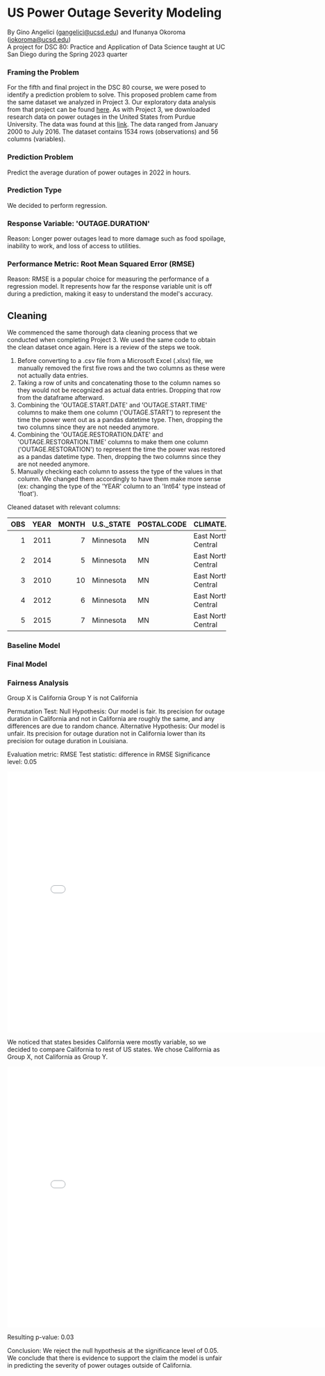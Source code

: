 # US Power Outage Severity Modeling
By Gino Angelici (gangelici@ucsd.edu) and Ifunanya Okoroma (iokoroma@ucsd.edu) <br />
A project for DSC 80: Practice and Application of Data Science taught at UC San Diego during the Spring 2023 quarter

### Framing the Problem
For the fifth and final project in the DSC 80 course, we were posed to identify a prediction problem to solve. This proposed problem came from the same dataset we analyzed in Project 3. Our exploratory data analysis from that project can be found [here](https://ancientabacus.github.io/US-Power-Outage-Trends/). As with Project 3, we downloaded research data on power outages in the United States from Purdue University. The data was found at this [link](https://engineering.purdue.edu/LASCI/research-data/outages/outagerisks). The data ranged from January 2000 to July 2016. The dataset contains 1534 rows (observations) and 56 columns (variables).

### Prediction Problem
Predict the average duration of power outages in 2022 in hours.

### Prediction Type
We decided to perform regression.

### Response Variable: 'OUTAGE.DURATION'
Reason: Longer power outages lead to more damage such as food spoilage, inability to work, and loss of access to utilities.

### Performance Metric: Root Mean Squared Error (RMSE)
Reason: RMSE is a popular choice for measuring the performance of a regression model. It represents how far the response variable unit is off during a prediction, making it easy to understand the model's accuracy.

## Cleaning
We commenced the same thorough data cleaning process that we conducted when completing Project 3. We used the same code to obtain the clean dataset once again. Here is a review of the steps we took. <br />

1. Before converting to a .csv file from a Microsoft Excel (.xlsx) file, we manually removed the first five rows and the two columns as these were not actually data entries. <br />
2. Taking a row of units and concatenating those to the column names so they would not be recognized as actual data entries. Dropping that row from the dataframe afterward. <br />
3. Combining the 'OUTAGE.START.DATE' and 'OUTAGE.START.TIME' columns to make them one column ('OUTAGE.START') to represent the time the power went out as a pandas datetime type. Then, dropping the two columns since they are not needed anymore. <br />
4. Combining the 'OUTAGE.RESTORATION.DATE' and 'OUTAGE.RESTORATION.TIME' columns to make them one column ('OUTAGE.RESTORATION') to represent the time the power was restored as a pandas datetime type. Then, dropping the two columns since they are not needed anymore. <br />
5. Manually checking each column to assess the type of the values in that column. We changed them accordingly to have them make more sense (ex: changing the type of the 'YEAR' column to an 'Int64' type instead of 'float'). <br /> 

Cleaned dataset with relevant columns:

|   OBS |   YEAR |   MONTH | U.S._STATE   | POSTAL.CODE   | CLIMATE.REGION     | SEASON   |   RES.PRICE | CLIMATE.CATEGORY   | CAUSE.CATEGORY     |   DEMAND.LOSS.MW |   CUSTOMERS.AFFECTED |   OUTAGE.DURATION |
|------:|-------:|--------:|:-------------|:--------------|:-------------------|:---------|------------:|:-------------------|:-------------------|-----------------:|---------------------:|------------------:|
|     1 |   2011 |       7 | Minnesota    | MN            | East North Central | Summer   |       11.6  | normal             | severe weather     |              300 |                70000 |        51         |
|     2 |   2014 |       5 | Minnesota    | MN            | East North Central | Spring   |       12.12 | normal             | intentional attack |              675 |                65000 |         0.0166667 |
|     3 |   2010 |      10 | Minnesota    | MN            | East North Central | Fall     |       10.87 | cold               | severe weather     |             1024 |                70000 |        50         |
|     4 |   2012 |       6 | Minnesota    | MN            | East North Central | Summer   |       11.79 | normal             | severe weather     |               56 |                68200 |        42.5       |
|     5 |   2015 |       7 | Minnesota    | MN            | East North Central | Summer   |       13.07 | warm               | severe weather     |              250 |               250000 |        29         |

### Baseline Model

### Final Model

### Fairness Analysis

Group X is California
Group Y is not California

Permutation Test:
Null Hypothesis: Our model is fair. Its precision for outage duration in California and not in California are roughly the same, and any differences are due to random chance.
Alternative Hypothesis: Our model is unfair. Its precision for outage duration not in California lower than its precision for outage duration in Louisiana.

Evaluation metric: RMSE
Test statistic: difference in RMSE
Significance level: 0.05

<iframe src="assets/FAIR_EDA.html" width=800 height=600 frameBorder=0></iframe>

We noticed that states besides California were mostly variable, so we decided to compare California to rest of US states. We chose California as Group X, not California as Group Y.

<iframe src="assets/FAIR.html" width=800 height=600 frameBorder=0></iframe>

Resulting p-value: 0.03

Conclusion: We reject the null hypothesis at the significance level of 0.05. We conclude that there is evidence to support the claim the model is unfair in predicting the severity of power outages outside of California.
